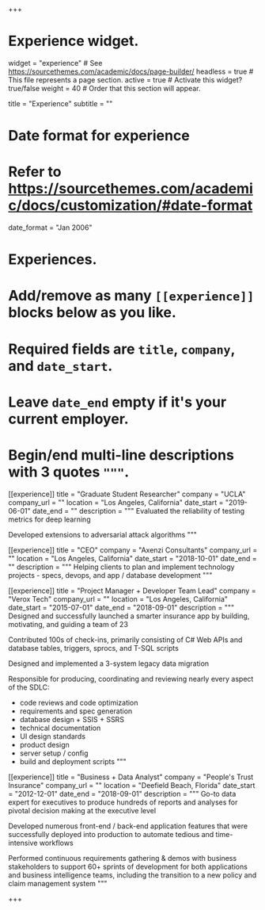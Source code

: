 +++
# Experience widget.
widget = "experience"  # See https://sourcethemes.com/academic/docs/page-builder/
headless = true  # This file represents a page section.
active = true  # Activate this widget? true/false
weight = 40  # Order that this section will appear.

title = "Experience"
subtitle = ""

# Date format for experience
#   Refer to https://sourcethemes.com/academic/docs/customization/#date-format
date_format = "Jan 2006"

# Experiences.
#   Add/remove as many `[[experience]]` blocks below as you like.
#   Required fields are `title`, `company`, and `date_start`.
#   Leave `date_end` empty if it's your current employer.
#   Begin/end multi-line descriptions with 3 quotes `"""`.
[[experience]]
  title = "Graduate Student Researcher"
  company = "UCLA"
  company_url = ""
  location = "Los Angeles, California"
  date_start = "2019-06-01"
  date_end = ""
  description = """
Evaluated the reliability of testing metrics for deep learning

Developed extensions to adversarial attack algorithms
"""

[[experience]]
  title = "CEO"
  company = "Axenzi Consultants"
  company_url = ""
  location = "Los Angeles, California"
  date_start = "2018-10-01"
  date_end = ""
  description = """
Helping clients to plan and implement technology projects - specs, devops, and app / database development
"""

[[experience]]
  title = "Project Manager + Developer Team Lead"
  company = "Verox Tech"
  company_url = ""
  location = "Los Angeles, California"
  date_start = "2015-07-01"
  date_end = "2018-09-01"
  description = """
Designed and successfully launched a smarter insurance app by building, motivating, and guiding a team of 23

Contributed 100s of check-ins, primarily consisting of C# Web APIs and database tables, triggers, sprocs, and T-SQL scripts

Designed and implemented a 3-system legacy data migration

Responsible for producing, coordinating and reviewing nearly every aspect of the SDLC:
* code reviews and code optimization
* requirements and spec generation
* database design + SSIS + SSRS
* technical documentation
* UI design standards
* product design
* server setup / config
* build and deployment scripts
"""

[[experience]]
  title = "Business + Data Analyst"
  company = "People's Trust Insurance"
  company_url = ""
  location = "Deefield Beach, Florida"
  date_start = "2012-12-01"
  date_end = "2018-09-01"
  description = """
Go-to data expert for executives to produce hundreds of reports and analyses for pivotal decision making at the executive level

Developed numerous front-end / back-end application features that were successfully deployed into production to automate tedious and time-intensive workflows

Performed continuous requirements gathering & demos with business stakeholders to support 60+ sprints of development for both applications and business intelligence teams, including the transition to a new policy and claim management system
"""

+++